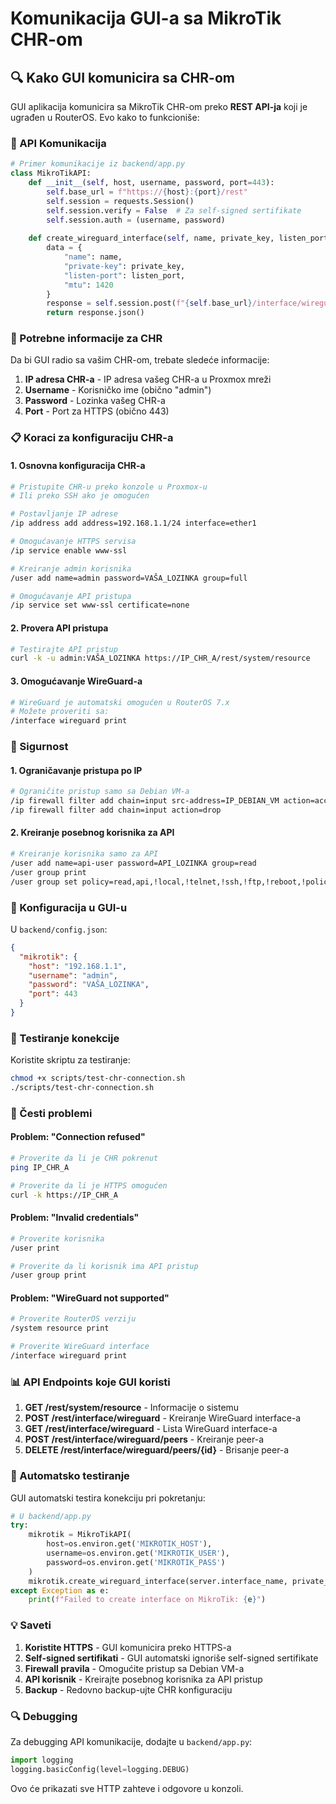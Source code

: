 # Komunikacija GUI-a sa MikroTik CHR-om

## 🔍 Kako GUI komunicira sa CHR-om

GUI aplikacija komunicira sa MikroTik CHR-om preko **REST API-ja** koji je ugrađen u RouterOS. Evo kako to funkcioniše:

### 📡 API Komunikacija

```python
# Primer komunikacije iz backend/app.py
class MikroTikAPI:
    def __init__(self, host, username, password, port=443):
        self.base_url = f"https://{host}:{port}/rest"
        self.session = requests.Session()
        self.session.verify = False  # Za self-signed sertifikate
        self.session.auth = (username, password)
    
    def create_wireguard_interface(self, name, private_key, listen_port):
        data = {
            "name": name,
            "private-key": private_key,
            "listen-port": listen_port,
            "mtu": 1420
        }
        response = self.session.post(f"{self.base_url}/interface/wireguard", json=data)
        return response.json()
```

### 🔧 Potrebne informacije za CHR

Da bi GUI radio sa vašim CHR-om, trebate sledeće informacije:

1. **IP adresa CHR-a** - IP adresa vašeg CHR-a u Proxmox mreži
2. **Username** - Korisničko ime (obično "admin")
3. **Password** - Lozinka vašeg CHR-a
4. **Port** - Port za HTTPS (obično 443)

### 📋 Koraci za konfiguraciju CHR-a

#### 1. Osnovna konfiguracija CHR-a

```bash
# Pristupite CHR-u preko konzole u Proxmox-u
# Ili preko SSH ako je omogućen

# Postavljanje IP adrese
/ip address add address=192.168.1.1/24 interface=ether1

# Omogućavanje HTTPS servisa
/ip service enable www-ssl

# Kreiranje admin korisnika
/user add name=admin password=VAŠA_LOZINKA group=full

# Omogućavanje API pristupa
/ip service set www-ssl certificate=none
```

#### 2. Provera API pristupa

```bash
# Testirajte API pristup
curl -k -u admin:VAŠA_LOZINKA https://IP_CHR_A/rest/system/resource
```

#### 3. Omogućavanje WireGuard-a

```bash
# WireGuard je automatski omogućen u RouterOS 7.x
# Možete proveriti sa:
/interface wireguard print
```

### 🔐 Sigurnost

#### 1. Ograničavanje pristupa po IP

```bash
# Ograničite pristup samo sa Debian VM-a
/ip firewall filter add chain=input src-address=IP_DEBIAN_VM action=accept
/ip firewall filter add chain=input action=drop
```

#### 2. Kreiranje posebnog korisnika za API

```bash
# Kreiranje korisnika samo za API
/user add name=api-user password=API_LOZINKA group=read
/user group print
/user group set policy=read,api,!local,!telnet,!ssh,!ftp,!reboot,!policy,!test,!winbox,!password,!web,!sniff,!sensitive,!romon,!dude,!tikapp api
```

### 📝 Konfiguracija u GUI-u

U `backend/config.json`:

```json
{
  "mikrotik": {
    "host": "192.168.1.1",
    "username": "admin",
    "password": "VAŠA_LOZINKA",
    "port": 443
  }
}
```

### 🧪 Testiranje konekcije

Koristite skriptu za testiranje:

```bash
chmod +x scripts/test-chr-connection.sh
./scripts/test-chr-connection.sh
```

### 🔧 Česti problemi

#### Problem: "Connection refused"
```bash
# Proverite da li je CHR pokrenut
ping IP_CHR_A

# Proverite da li je HTTPS omogućen
curl -k https://IP_CHR_A
```

#### Problem: "Invalid credentials"
```bash
# Proverite korisnika
/user print

# Proverite da li korisnik ima API pristup
/user group print
```

#### Problem: "WireGuard not supported"
```bash
# Proverite RouterOS verziju
/system resource print

# Proverite WireGuard interface
/interface wireguard print
```

### 📊 API Endpoints koje GUI koristi

1. **GET /rest/system/resource** - Informacije o sistemu
2. **POST /rest/interface/wireguard** - Kreiranje WireGuard interface-a
3. **GET /rest/interface/wireguard** - Lista WireGuard interface-a
4. **POST /rest/interface/wireguard/peers** - Kreiranje peer-a
5. **DELETE /rest/interface/wireguard/peers/{id}** - Brisanje peer-a

### 🚀 Automatsko testiranje

GUI automatski testira konekciju pri pokretanju:

```python
# U backend/app.py
try:
    mikrotik = MikroTikAPI(
        host=os.environ.get('MIKROTIK_HOST'),
        username=os.environ.get('MIKROTIK_USER'),
        password=os.environ.get('MIKROTIK_PASS')
    )
    mikrotik.create_wireguard_interface(server.interface_name, private_key, listen_port)
except Exception as e:
    print(f"Failed to create interface on MikroTik: {e}")
```

### 💡 Saveti

1. **Koristite HTTPS** - GUI komunicira preko HTTPS-a
2. **Self-signed sertifikati** - GUI automatski ignoriše self-signed sertifikate
3. **Firewall pravila** - Omogućite pristup sa Debian VM-a
4. **API korisnik** - Kreirajte posebnog korisnika za API pristup
5. **Backup** - Redovno backup-ujte CHR konfiguraciju

### 🔍 Debugging

Za debugging API komunikacije, dodajte u `backend/app.py`:

```python
import logging
logging.basicConfig(level=logging.DEBUG)
```

Ovo će prikazati sve HTTP zahteve i odgovore u konzoli. 